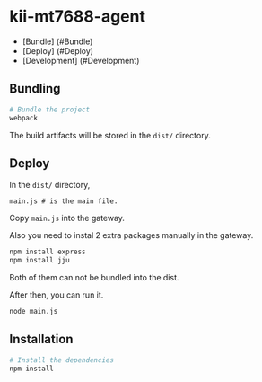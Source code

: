 # kii-mt7688-agent

* [Bundle] (#Bundle)
* [Deploy] (#Deploy)
* [Development] (#Development)

<a name="Bundle"></a>
## Bundling
```sh
# Bundle the project
webpack
```
The build artifacts will be stored in the `dist/` directory.

<a name="Deploy"></a>
## Deploy
In the `dist/` directory,
```
main.js # is the main file.
```
Copy `main.js` into the gateway.

Also you need to instal 2 extra packages manually in the gateway.
```sh
npm install express
npm install jju
```
Both of them can not be bundled into the dist.

After then, you can run it.
```sh
node main.js
```

<a name="Development"></a>
## Installation
```sh
# Install the dependencies
npm install
```
